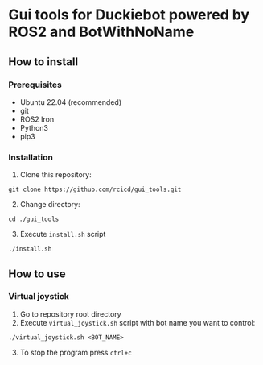 # Gui tools for Duckiebot powered by ROS2 and BotWithNoName

## How to install

### Prerequisites 
+ Ubuntu 22.04 (recommended) 
+ git
+ ROS2 Iron
+ Python3
+ pip3

### Installation
1. Clone this repository:
```shell
git clone https://github.com/rcicd/gui_tools.git
```
2. Change directory:
```shell 
cd ./gui_tools
```
3. Execute `install.sh` script
```shell
./install.sh
```

## How to use
### Virtual joystick
1. Go to repository root directory
2. Execute `virtual_joystick.sh` script with bot name you want to control:
```shell
./virtual_joystick.sh <BOT_NAME>
```
3. To stop the program press `ctrl+c`